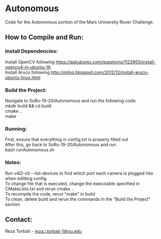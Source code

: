 # Autonomous
Code for the Autonomous portion of the Mars University Rover Challenge.

## How to Compile and Run:
### Install Dependencies:
Install OpenCV following https://askubuntu.com/questions/1123955/install-opencv4-in-ubuntu-16 <br>
Install Aruco following http://miloq.blogspot.com/2012/12/install-aruco-ubuntu-linux.html <br>

### Build the Project:
Navigate to SoRo-19-20/Autonomous and run the following code: <br>
mkdir build && cd build <br>
cmake .. <br>
make 

### Running:
First, ensure that everything in config.txt is properly filled out <br>
After this, go back to SoRo-19-20/Autonomous and run <br>
bash runAutonomous.sh

### Notes:
Run v4l2-ctl --list-devices to find which port each camera is plugged into when editting config <br>
To change file that is executed, change the executable specified in CMakeLists.txt and rerun cmake .. <br>
To recompile the code, rerun "make" in build <br>
To clean, delete build and rerun the commands in the "Build the Project" section

## Contact:
Reza Torbati - reza.j.torbati-1@ou.edu